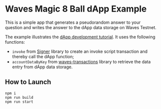 # Waves Magic 8 Ball dApp Example

This is a simple app that generates a pseudorandom answer to your question and writes the answer to the dApp data storage on Waves Testnet.

The example illustrates the [dApp development tutorial](https://docs.waves.tech/en/building-apps/smart-contracts/writing-dapps). It uses the following functions:

* `invoke` from [Signer](https://docs.waves.tech/en/building-apps/waves-api-and-sdk/client-libraries/signer) library to create an invoke script transaction and thereby call the dApp function;
* `accountDataByKey` from [waves-transactions](https://wavesplatform.github.io/waves-transactions/index.html) library to retrieve the data entry from dApp data storage.

## How to Launch

```shell
npm i 
npm run build
npm run start
```
